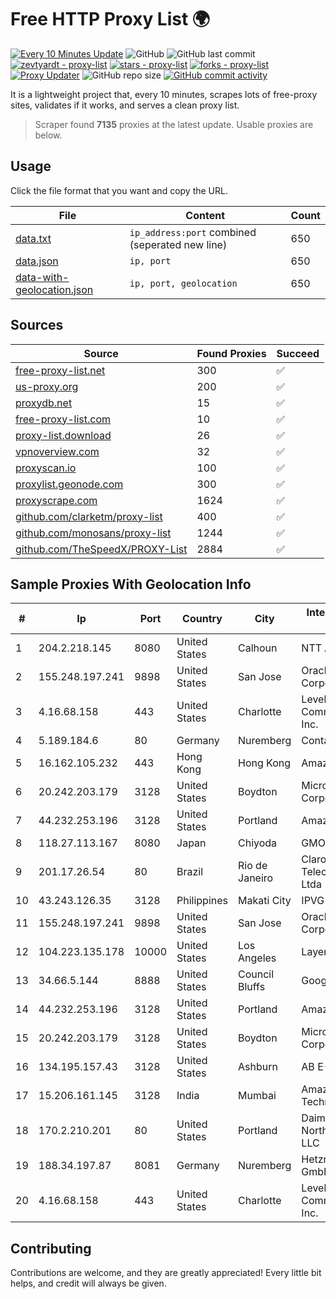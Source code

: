 
# Free HTTP Proxy List 🌍

[![Every 10 Minutes Update](https://github.com/mertguvencli/http-proxy-list/actions/workflows/main.yml/badge.svg?branch=main)](https://github.com/mertguvencli/http-proxy-list/actions/workflows/main.yml)
![GitHub](https://img.shields.io/github/license/mertguvencli/http-proxy-list)
![GitHub last commit](https://img.shields.io/github/last-commit/mertguvencli/http-proxy-list)
[![zevtyardt - proxy-list](https://img.shields.io/static/v1?label=zevtyardt&message=proxy-list&color=blue&logo=github)](https://github.com/zevtyardt/proxy-list "Go to GitHub repo")
[![stars - proxy-list](https://img.shields.io/github/stars/zevtyardt/proxy-list?style=social)](https://github.com/zevtyardt/proxy-list)
[![forks - proxy-list](https://img.shields.io/github/forks/zevtyardt/proxy-list?style=social)](https://github.com/zevtyardt/proxy-list)
[![Proxy Updater](https://github.com/zevtyardt/proxy-list/workflows/Proxy%20Updater/badge.svg)](https://github.com/zevtyardt/proxy-list/actions?query=workflow:"Proxy+Updater")
![GitHub repo size](https://img.shields.io/github/repo-size/zevtyardt/proxy-list)
[![GitHub commit activity](https://img.shields.io/github/commit-activity/m/zevtyardt/proxy-list?logo=commits)](https://github.com/zevtyardt/proxy-list/commits/main)

It is a lightweight project that, every 10 minutes, scrapes lots of free-proxy sites, validates if it works, and serves a clean proxy list.

> Scraper found **7135** proxies at the latest update. Usable proxies are below.

## Usage

Click the file format that you want and copy the URL.

|File|Content|Count|
|----|-------|-----|
|[data.txt](https://raw.githubusercontent.com/mertguvencli/http-proxy-list/main/proxy-list/data.txt)|`ip_address:port` combined (seperated new line)|650|
|[data.json](https://raw.githubusercontent.com/mertguvencli/http-proxy-list/main/proxy-list/data.json)|`ip, port`|650|
|[data-with-geolocation.json](https://raw.githubusercontent.com/mertguvencli/http-proxy-list/main/proxy-list/data-with-geolocation.json)|`ip, port, geolocation`|650|

## Sources

|Source|Found Proxies|Succeed|
|------|-------------|-------|
|[free-proxy-list.net](https://free-proxy-list.net)|300|✅|
|[us-proxy.org](https://www.us-proxy.org)|200|✅|
|[proxydb.net](http://proxydb.net)|15|✅|
|[free-proxy-list.com](https://free-proxy-list.com/?page=&port=&type%5B%5D=http&type%5B%5D=https&up_time=0&search=Search)|10|✅|
|[proxy-list.download](https://www.proxy-list.download/HTTP)|26|✅|
|[vpnoverview.com](https://vpnoverview.com/privacy/anonymous-browsing/free-proxy-servers)|32|✅|
|[proxyscan.io](https://www.proxyscan.io)|100|✅|
|[proxylist.geonode.com](https://proxylist.geonode.com/api/proxy-list?limit=300&page=1&sort_by=lastChecked&sort_type=desc&protocols=http,https)|300|✅|
|[proxyscrape.com](https://api.proxyscrape.com/v2/?request=displayproxies&protocol=http&timeout=10000&country=all&ssl=all&anonymity=all)|1624|✅|
|[github.com/clarketm/proxy-list](https://raw.githubusercontent.com/clarketm/proxy-list/master/proxy-list-raw.txt)|400|✅|
|[github.com/monosans/proxy-list](https://raw.githubusercontent.com/monosans/proxy-list/main/proxies/http.txt)|1244|✅|
|[github.com/TheSpeedX/PROXY-List](https://raw.githubusercontent.com/TheSpeedX/PROXY-List/master/http.txt)|2884|✅|


## Sample Proxies With Geolocation Info

|#|Ip|Port|Country|City|Internet Service Provider|
|-|--|----|-------|----|-------------------------|
|1|204.2.218.145|8080|United States|Calhoun|NTT America, Inc.|
|2|155.248.197.241|9898|United States|San Jose|Oracle Corporation|
|3|4.16.68.158|443|United States|Charlotte|Level 3 Communications, Inc.|
|4|5.189.184.6|80|Germany|Nuremberg|Contabo GmbH|
|5|16.162.105.232|443|Hong Kong|Hong Kong|Amazon.com|
|6|20.242.203.179|3128|United States|Boydton|Microsoft Corporation|
|7|44.232.253.196|3128|United States|Portland|Amazon.com, Inc.|
|8|118.27.113.167|8080|Japan|Chiyoda|GMO Internet, Inc.|
|9|201.17.26.54|80|Brazil|Rio de Janeiro|Claro NXT Telecomunicacoes Ltda|
|10|43.243.126.35|3128|Philippines|Makati City|IPVG|
|11|155.248.197.241|9898|United States|San Jose|Oracle Corporation|
|12|104.223.135.178|10000|United States|Los Angeles|LayerHost|
|13|34.66.5.144|8888|United States|Council Bluffs|Google LLC|
|14|44.232.253.196|3128|United States|Portland|Amazon.com, Inc.|
|15|20.242.203.179|3128|United States|Boydton|Microsoft Corporation|
|16|134.195.157.43|3128|United States|Ashburn|AB E-Commerce|
|17|15.206.161.145|3128|India|Mumbai|Amazon Technologies Inc.|
|18|170.2.210.201|80|United States|Portland|Daimler Trucks of North America LLC|
|19|188.34.197.87|8081|Germany|Nuremberg|Hetzner Online GmbH|
|20|4.16.68.158|443|United States|Charlotte|Level 3 Communications, Inc.|



## Contributing

Contributions are welcome, and they are greatly appreciated! Every
little bit helps, and credit will always be given.

